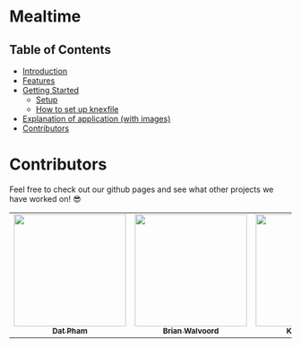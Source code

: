 # Mealtime

## Table of Contents
- [Introduction](#introduction)
- [Features](#features)
- [Getting Started](#getting-started)
    - [Setup](#setup)
    - [How to set up knexfile](#how-to-set-up-knexfile)
- [Explanation of application (with images)](#explanation-of-application-with-images)
- [Contributors](#contributors)


# Contributors
Feel free to check out our github pages and see what other projects we have worked on! 😎
<table>
  <tr>
    <td align="center"><a href="https://github.com/faceless5879"><img src="https://avatars.githubusercontent.com/u/82570618?v=4" width="200px;" alt=""/><br /><sub><b>Dat Pham</b></sub></a></td>
    <td align="center"><a href="https://github.com/brian-walvoord"><img src="https://avatars.githubusercontent.com/u/84251599?v=4" width="200px;" alt=""/><br /><sub><b>Brian Walvoord</b></sub></a></td>
    <td align="center"><a href="https://github.com/iAmKenKinoshita"><img src="https://avatars.githubusercontent.com/u/89846582?v=4" width="200px;" alt=""/><br /><sub><b>Ken Kinoshita</b></sub></a></td>
    <td align="center"><a href="https://github.com/Ricccck"><img src="https://avatars.githubusercontent.com/u/99594245?v=4" width="200px;" alt=""/><br /><sub><b>Riku Usui</b></sub></a></td>
  </tr>
</table>
